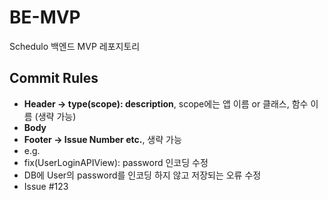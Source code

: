 # BE-MVP
Schedulo 백엔드 MVP 레포지토리

## Commit Rules
- **Header -> type(scope): description**, scope에는 앱 이름 or 클래스, 함수 이름 (생략 가능)
- **Body**
- **Footer -> Issue Number etc.**, 생략 가능
- e.g.
- fix(UserLoginAPIView): password 인코딩 수정
- DB에 User의 password를 인코딩 하지 않고 저장되는 오류 수정
- Issue #123
